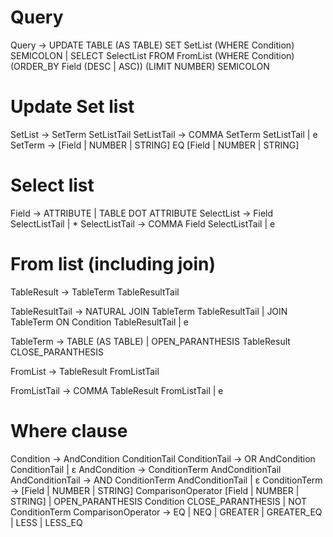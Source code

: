 # Query



Query -> UPDATE TABLE (AS TABLE) SET SetList (WHERE Condition) SEMICOLON | SELECT SelectList FROM FromList (WHERE Condition) (ORDER_BY Field (DESC | ASC)) (LIMIT NUMBER) SEMICOLON

# Update Set list

SetList -> SetTerm SetListTail
SetListTail -> COMMA SetTerm SetListTail | e
SetTerm -> [Field | NUMBER | STRING] EQ [Field | NUMBER | STRING]


# Select list
Field -> ATTRIBUTE | TABLE DOT ATTRIBUTE
SelectList -> Field SelectListTail | *
SelectListTail -> COMMA Field SelectListTail | e

# From list (including join)

TableResult -> TableTerm TableResultTail

TableResultTail -> NATURAL JOIN TableTerm TableResultTail
                 | JOIN TableTerm ON Condition TableResultTail
                 | e

TableTerm -> TABLE (AS TABLE)
           | OPEN_PARANTHESIS TableResult CLOSE_PARANTHESIS

FromList -> TableResult FromListTail

FromListTail -> COMMA TableResult FromListTail
              | e


# Where clause
Condition -> AndCondition ConditionTail
ConditionTail -> OR AndCondition ConditionTail | ε
AndCondition -> ConditionTerm AndConditionTail
AndConditionTail -> AND ConditionTerm AndConditionTail | ε
ConditionTerm -> [Field | NUMBER | STRING] ComparisonOperator [Field | NUMBER | STRING]
               | OPEN_PARANTHESIS Condition CLOSE_PARANTHESIS
               | NOT ConditionTerm
ComparisonOperator -> EQ | NEQ | GREATER | GREATER_EQ | LESS | LESS_EQ